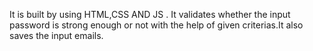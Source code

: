 It is built by using HTML,CSS AND JS . It validates whether the input password is strong enough or not with the help of given criterias.It also saves the input emails.
